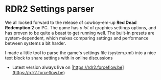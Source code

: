 # RDR2 Settings parser
We all looked forward to the release of cowboy-em-up **Red Dead Redemption 2** on PC. The game has _a lot_ of graphics settings options, and has proven to be quite a beast to get running well. The built-in presets are system-dependent, which makes comparing settings and performance between systems a bit harder.

I made a little tool to parse the game's settings file (system.xml) into a nice text block to share settings with in online discussions

* Latest version always live on [https://rdr2.forceflow.be](https://rdr2.forceflow.be)
